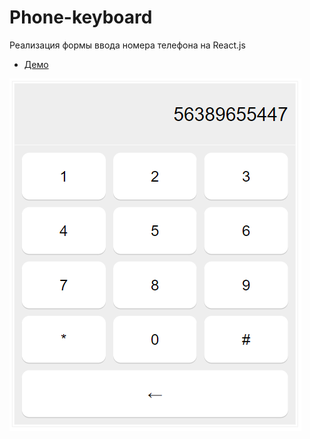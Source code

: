 # Phone-keyboard
Реализация формы ввода номера телефона на React.js
- [Демо](https://mchlv.ru/projects/phone-keyboard/)

![](images/keyboard-readme.png)


